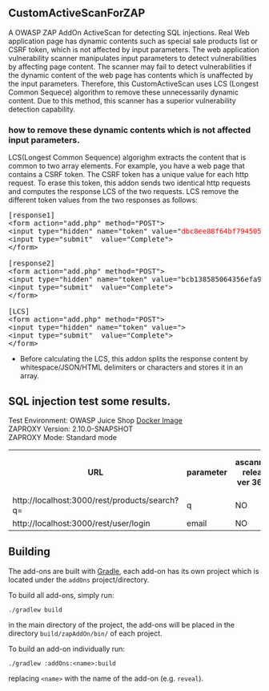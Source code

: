 ## CustomActiveScanForZAP

A OWASP ZAP AddOn ActiveScan for detecting SQL injections.
Real Web application page has dynamic contents such as special sale products list or CSRF token, which is not affected by input parameters.
The web application vulnerability scanner manipulates input parameters to detect vulnerabilities by affecting page content. 
The scanner may fail to detect vulnerabilities if the dynamic content of the web page has contents which is unaffected by the input parameters. 
Therefore, this CustomActiveScan uses LCS (Longest Common Sequece) algorithm to remove these unnecessarily dynamic content.
Due to this method, this scanner has a superior vulnerability detection capability.

### how to remove these dynamic contents which is not affected input parameters.

LCS(Longest Common Sequence) algorighm extracts the content that is common to two array elements.
For example, you have a web page that contains a CSRF token. The CSRF token has a unique value for each http request.
To erase this token, this addon sends two identical http requests and computes the response LCS of the two requests.
LCS remove the different token values ​​from the two responses as follows:
 
<PRE>
[response1]
&lt;form action="add.php" method="POST"&gt;
&lt;input type="hidden" name="token" value="<font color="red">dbc8ee88f64bf794505ef74e41d6e5a4</font>"&gt;
&lt;input type="submit"  value="Complete"&gt;
&lt;/form&gt;

[response2]
&lt;form action="add.php" method="POST"&gt;
&lt;input type="hidden" name="token" value="bcb138585064356efa927ab196cbf8ec"&gt;
&lt;input type="submit"  value="Complete"&gt;
&lt;/form&gt;

[LCS]
&lt;form action="add.php" method="POST"&gt;
&lt;input type="hidden" name="token" value="&gt;
&lt;input type="submit"  value="Complete"&gt;
&lt;/form&gt;
</PRE>
* Before calculating the LCS, this addon splits the response content by whitespace/JSON/HTML delimiters or characters and stores it in an array.

##  SQL injection test some results.

Test Environment: OWASP Juice Shop <A HREF="https://hub.docker.com/r/bkimminich/juice-shop">Docker Image</A>  
ZAPROXY Version:  2.10.0-SNAPSHOT  
ZAPROXY Mode: Standard mode  

<TABLE>
 <TR><TH>URL</TH><TH>parameter</TH><TH>ascanrules release <BR>ver 36.0.0</TH><TH>ascanrules beta <BR>ver 31.0.0</TH><TH>Advanced SQLInjection Scanner <BR>Ver13 beta</TH><TH>CustomActiveScan <BR>ver0.0.1 alpha</TH></TR>
 <TR><TD>http://localhost:3000/rest/products/search?q=</TD><TD>q</TD><TD>NO</TD><TD>NO</TD><TD>DETECTED</TD><TD>DETECTED</TD></TR>
 <TR><TD>http://localhost:3000/rest/user/login</TD><TD>email</TD><TD>NO</TD><TD>NO</TD><TD>DETECTED</TD><TD>DETECTED</TD></TR>
</TABLE> 

## Building

The add-ons are built with [Gradle], each add-on has its own project which is located under the `addOns` project/directory.

To build all add-ons, simply run:

    ./gradlew build

in the main directory of the project, the add-ons will be placed in the directory `build/zapAddOn/bin/` of each project.

To build an add-on individually run:

    ./gradlew :addOns:<name>:build

replacing `<name>` with the name of the add-on (e.g. `reveal`).

[Gradle]: https://gradle.org/
